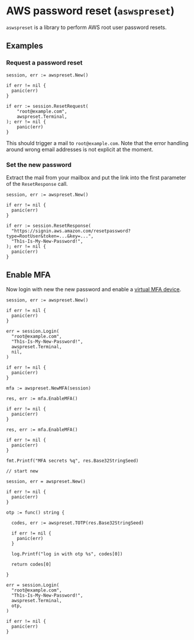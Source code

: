 # AWS password reset (`aswspreset`)

`aswspreset` is a library to perform AWS root user password resets.

## Examples

### Request a password reset

```
session, err := awspreset.New()

if err != nil {
  panic(err)
}

if err := session.ResetRequest(
	"root@example.com",
	awspreset.Terminal,
); err != nil {
	panic(err)
}
```

This should trigger a mail to `root@example.com`. Note that the error handling around wrong email addresses is not explicit at the moment.

### Set the new password

Extract the mail from your mailbox and put the link into the first parameter of the `ResetResponse` call.

```
session, err := awspreset.New()

if err != nil {
  panic(err)
}

if err := session.ResetResponse(
  "https://signin.aws.amazon.com/resetpassword?type=RootUser&token=...&key=...",
  "Th1s-Is-My-New-Password!",
); err != nil {
  panic(err)
}
```

## Enable MFA

Now login with new the new password and enable a [virtual MFA device](https://aws.amazon.com/iam/features/mfa/).

```
session, err := awspreset.New()

if err != nil {
  panic(err)
}

err = session.Login(
  "root@example.com",
  "Th1s-Is-My-New-Password!",
  awspreset.Terminal,
  nil,
)

if err != nil {
  panic(err)
}

mfa := awspreset.NewMFA(session)

res, err := mfa.EnableMFA()

if err != nil {
  panic(err)
}

res, err := mfa.EnableMFA()

if err != nil {
  panic(err)
}

fmt.Printf("MFA secrets %q", res.Base32StringSeed)

// start new

session, err = awspreset.New()

if err != nil {
  panic(err)
}

otp := func() string {

  codes, err := awspreset.TOTP(res.Base32StringSeed)

  if err != nil {
    panic(err)
  }

  log.Printf("log in with otp %s", codes[0])

  return codes[0]

}

err = session.Login(
  "root@example.com",
  "Th1s-Is-My-New-Password!",
  awspreset.Terminal,
  otp,
)

if err != nil {
  panic(err)
}
```
